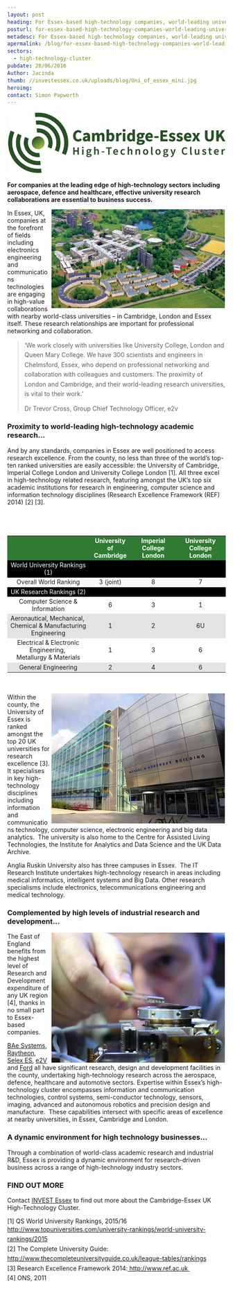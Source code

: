 ```yaml
---
layout: post
heading: For Essex-based high-technology companies, world-leading university research is close at hand
posturl: for-essex-based-high-technology-companies-world-leading-university-research-is-close-at-hand
metadesc: For Essex-based high-technology companies, world-leading university research is close at hand. Companies at the forefront of their fields engaging in high-value collaborations with nearby universities.
apermalink: /blog/for-essex-based-high-technology-companies-world-leading-university-research-is-close-at-hand
sectors:
  - high-technology-cluster 
pubdate: 28/06/2016
Author: Jacinda
thumb: //investessex.co.uk/uploads/blog/Uni_of_essex_mini.jpg
heroimg: 
contact: Simon Papworth
---
```

<p><img alt='Cambridge-Essex UK High Technology Cluster' src='../uploads/blog/CEUHTC_icon_landscape_600.jpg' style='width: 600px; margin-left: 2px; margin-right: 2px;'/></p><p><strong>For companies at the leading edge of high-technology sectors including aerospace, defence and healthcare, effective university research collaborations are essential to business success.</strong></p><p><img alt='Essex: a ‘UK top-20’ research university' src='../uploads/blog/Uni_of_Essex_700.jpg' style='width: 400px; height: 228px; margin-left: 2px; margin-right: 2px; float: right;'/>In Essex, UK, companies at the forefront of fields including electronics engineering and communications technologies are engaging in high-value collaborations with nearby world-class universities – in Cambridge, London and Essex itself. These research relationships are important for professional networking and collaboration. </p><blockquote><p><span style='line-height: 1.6;'>‘We work closely with universities like University College, London and Queen Mary College. We have 300 scientists and engineers in Chelmsford, Essex, who depend on professional networking and collaboration with colleagues and customers. The proximity of London and Cambridge, and their world-leading research universities, is vital to their work.’</span></p><p>Dr Trevor Cross, Group Chief Technology Officer, e2v</p></blockquote><h3>Proximity to world-leading high-technology academic research…</h3><p>And by any standards, companies in Essex are well positioned to access research excellence. From the county, no less than three of the world’s top-ten ranked universities are easily accessible: the University of Cambridge, Imperial College London and University College London [1]. All three excel in high-technology related research, featuring amongst the UK’s top six academic institutions for research in engineering, computer science and information technology disciplines (Research Excellence Framework (REF) 2014) [2] [3].</p><table border='0' cellpadding='3' cellspacing='0' style='width: 100%;'><caption><p style='text-align: center;'> </p></caption><tbody><tr bgcolor='#307b33'><td style='text-align: center;'> </td><td style='text-align: center;'><strong><span style='color:#FFFFFF;'>University of<br/>			Cambridge</span></strong></td><td style='text-align: center;'><strong><span style='color:#FFFFFF;'>Imperial College<br/>			London</span></strong></td><td style='text-align: center;'><strong><span style='color:#FFFFFF;'>University College<br/>			London</span></strong></td></tr><tr bgcolor='#000000'><td style='text-align: center;'><span style='color:#FFFFFF;'>World University Rankings (1)</span></td><td style='text-align: center;'> </td><td style='text-align: center;'> </td><td style='text-align: center;'> </td></tr><tr><td style='text-align: center;'>Overall World Ranking</td><td style='text-align: center;'>3 (joint)</td><td style='text-align: center;'>8</td><td style='text-align: center;'>7</td></tr><tr bgcolor='#000000'><td style='text-align: center;'><span style='color:#FFFFFF;'>UK Research Rankings (2)</span></td><td style='text-align: center;'> </td><td style='text-align: center;'> </td><td style='text-align: center;'> </td></tr><tr><td style='text-align: center;'>Computer Science &amp; Information</td><td style='text-align: center;'>6</td><td style='text-align: center;'>3</td><td style='text-align: center;'>1</td></tr><tr bgcolor='#e3e3e3'><td style='text-align: center;'>Aeronautical, Mechanical, <br/>			Chemical &amp; Manufacturing<br/>			Engineering</td><td style='text-align: center;'>1</td><td style='text-align: center;'>2</td><td style='text-align: center;'>6U</td></tr><tr><td style='text-align: center;'>Electrical &amp; Electronic Engineering, <br/>			Metallurgy &amp; Materials</td><td style='text-align: center;'>1</td><td style='text-align: center;'>3</td><td style='text-align: center;'>6</td></tr><tr bgcolor='#e3e3e3'><td style='text-align: center;'>General Engineering</td><td style='text-align: center;'>2</td><td style='text-align: center;'>4</td><td style='text-align: center;'>6</td></tr></tbody></table><p><br/><br/><img alt='Anglia Ruskin University' src='../uploads/blog/ARU_Lord_Ashcroft_Bldg_400.jpg' style='width: 400px; height: 300px; margin-left: 2px; margin-right: 2px; float: right;'/>Within the county, the University of Essex is ranked amongst the top 20 UK universities for research excellence [3]. It specialises in key high-technology disciplines including information and communications technology, computer science, electronic engineering and big data analytics.  The university is also home to the Centre for Assisted Living Technologies, the Institute for Analytics and Data Science and the UK Data Archive.</p><p>Anglia Ruskin University also has three campuses in Essex.  The IT Research Institute undertakes high-technology research in areas including medical informatics, intelligent systems and Big Data. Other research specialisms include electronics, telecommunications engineering and medical technology.</p><h3>Complemented by high levels of industrial research and development… </h3><p><img alt='e2v' src='../uploads/blog/e2v_people_at_work_700.jpg' style='width: 400px; height: 300px; margin-left: 2px; margin-right: 2px; float: right;'/>The East of England benefits from the highest level of Research and Development expenditure of any UK region [4], thanks in no small part to Essex-based companies.</p><p><a href='http://investessex.co.uk/studies/case-studies/bae-systems' target='_blank'>BAe Systems</a>, <a href='http://investessex.co.uk/studies/case-studies/raytheon-company' target='_blank'>Raytheon</a>, <a href='http://investessex.co.uk/studies/case-studies/selex-galileo' target='_blank'>Selex ES</a>, <a href='http://investessex.co.uk/studies/case-studies/e2v-technologies' target='_blank'>e2V</a> and <a href='http://investessex.co.uk/studies/case-studies/ford1' target='_blank'>Ford</a> all have significant research, design and development facilities in the county, undertaking high-technology research across the aerospace, defence, healthcare and automotive sectors. Expertise within Essex’s high-technology cluster encompasses information and communication technologies, control systems, semi-conductor technology, sensors, imaging, advanced and autonomous robotics and precision design and manufacture.  These capabilities intersect with specific areas of excellence at nearby universities, in Essex, Cambridge and London.</p><h3>A dynamic environment for high technology businesses…</h3><p>Through a combination of world-class academic research and industrial R&amp;D, Essex is providing a dynamic environment for research-driven business across a range of high-technology industry sectors.</p><h3>FIND OUT MORE</h3><p>Contact <a href='http://www.investessex.co.uk/' target='_blank'>INVEST Essex</a> to find out more about the Cambridge-Essex UK High-Technology Cluster.</p><p>[1] QS World University Rankings, 2015/16<br/><span style='line-height: 1.6;'><a href='http://www.topuniversities.com/university-rankings/world-university-rankings/2015' target='_blank'>http://www.topuniversities.com/university-rankings/world-university-rankings/2015</a></span><br/><span style='line-height: 1.6;'>[2] The Complete University Guide:</span><br/><span style='line-height: 1.6;'><a href='http://www.thecompleteuniversityguide.co.uk/league-tables/rankings' target='_blank'>http://www.thecompleteuniversityguide.co.uk/league-tables/rankings</a></span><br/><span style='line-height: 1.6;'>[3] Research Excellence Framework 2014:<a href='http://www.ref.ac.uk' target='_blank'> http://www.ref.ac.uk </a></span><br/><span style='line-height: 1.6;'>[4] ONS, 2011</span></p><table border='0' cellpadding='0' cellspacing='0' style='width:667px;' width='667'><tbody><tr></tr></tbody></table>